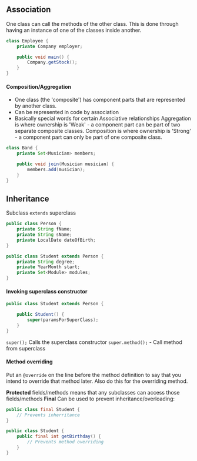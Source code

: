 ## Association
One class can call the methods of the other class.
This is done through having an instance of one of the classes inside another.
```java
class Employee {
	private Company employer;

	public void main() {
		Company.getStock();
	}
}
```

#### Composition/Aggregation
- One class (the 'composite') has component parts that are represented by another class.
- Can be represented in code by association
- Basically special words for certain Associative relationships
Aggregation is where ownership is 'Weak' - a component part can be part of two separate composite classes.
Composition is where ownership is 'Strong' - a component part can only be part of one composite class.
```java
class Band {
	private Set<Musician> members;

	public void join(Musician musician) {
		members.add(musician);
	}
}
```

## Inheritance
Subclass `extends` superclass
```java
public class Person {
	private String fName;
	private String sName;
	private LocalDate dateOfBirth;
}

public class Student extends Person {
	private String degree;
	private YearMonth start;
	private Set<Module> modules;
}
```

#### Invoking superclass constructor
```java
public class Student extends Person {

	public Student() {
		super(paramsForSuperClass);
	}
}
```
`super();` Calls the superclass constructor
`super.method();` - Call method from superclass

#### Method overriding
Put an `@override` on the line before the method definition to say that you intend to override that method later. Also do this for the overriding method.

**Protected** fields/methods means that any subclasses can access those fields/methods
**Final** Can be used to prevent inheritance/overloading:
```java
public class final Student {
	// Prevents inherritance
}

public class Student {
	public final int getBirthday() {
		// Prevents method overriding
	}
}
```